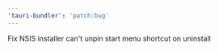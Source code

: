 ```yaml
---
'tauri-bundler': 'patch:bug'
---
```


Fix NSIS installer can't unpin start menu shortcut on uninstall
